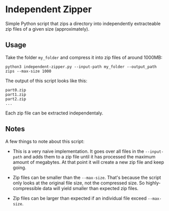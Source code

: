 # Independent Zipper

Simple Python script that zips a directory into independently extracteable zip files of a given size (approximately).

## Usage

Take the folder `my_folder` and compress it into zip files of around 1000MB:

```
python3 independent-zipper.py --input-path my_folder --output_path zips --max-size 1000
```

The output of this script looks like this:

```
part0.zip
part1.zip
part2.zip
...
```

Each zip file can be extracted independentaly. 

## Notes

A few things to note about this script:

* This is a very naive implementation. It goes over all files in the `--input-path` and adds them to a zip file until it has processed the maximum amount of megabytes. At that point it will create a new zip file and keep going.

* Zip files can be smaller than the `--max-size`. That's because the script only looks at the original file size, not the compressed size. So highly-compressible data will yield smaller than expected zip files.

* Zip files can be larger than expected if an individual file exceed `--max-size`. 